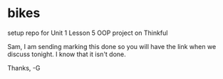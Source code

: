 bikes
=====

setup repo for Unit 1 Lesson 5 OOP project on Thinkful

Sam,
I am sending marking this done so you will have the link when we discuss tonight.
I know that it isn't done.

Thanks,
-G
